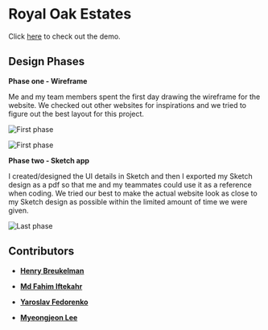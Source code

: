 # Royal Oak Estates
Click [here](https://henrybreukelman.github.io/royal-oak-estates/) to check out the demo.

## Design Phases

**Phase one - Wireframe**

Me and my team members spent the first day drawing the wireframe for the website. We checked out other websites for inspirations and we tried to figure out the best layout for this project.

![First phase](./assets/media/pictures/Readme%20picture%201.jpg)

![First phase](./assets/media/pictures/Readme%20picture%202.jpg)

**Phase two - Sketch app**

I created/designed the UI details in Sketch and then I exported my Sketch design as a pdf so that me and my teammates could use it as a reference when coding. We tried our best to make the actual website look as close to my Sketch design as possible within the limited amount of time we were given.

![Last phase](./assets/media/pictures/Readme%20picture%20.jpg)

## Contributors

- **[Henry Breukelman](https://github.com/HenryBreukelman)**

- **[Md Fahim Iftekahr](https://github.com/fiftekhar3163)**

- **[Yaroslav Fedorenko](https://github.com/y-fedorenko)**

- **[Myeongjeon Lee](https://github.com/userclassgit)**

